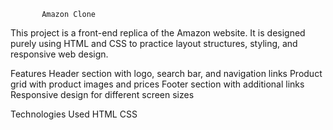            Amazon Clone

This project is a front-end replica of the Amazon website. It is designed purely using HTML and CSS to practice layout structures, styling, and responsive web design.

Features
Header section with logo, search bar, and navigation links
Product grid with product images and prices
Footer section with additional links
Responsive design for different screen sizes

Technologies Used
HTML
CSS
